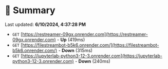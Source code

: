 # 📖 Summary
Last updated: **6/10/2024, 4:37:28 PM**

- `GET` [https://restreamer-09gx.onrender.com](https://restreamer-09gx.onrender.com) - **Up** (419ms)
- `GET` [https://filestreambot-b5k6.onrender.com/](https://filestreambot-b5k6.onrender.com/) - **Down** (315ms)
- `GET` [https://jupyterlab-python3-12-3.onrender.com](https://jupyterlab-python3-12-3.onrender.com) - **Down** (240ms)
